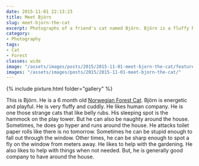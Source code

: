 ```yaml
---
date: 2015-11-01 22:13:23
title: Meet Björn
slug: meet-bjorn-the-cat
excerpt: Photographs of a friend's cat named Björn. Björn is a fluffy Norwegian forest cat.
category:
- Photography
tags:
- Cat
- Forest
classes: wide
image: "/assets/images/posts/2015/2015-11-01-meet-bjorn-the-cat/featured.jpg"
images: "/assets/images/posts/2015/2015-11-01-meet-bjorn-the-cat/"
---
```


{% include pixture.html folder="gallery" %}

This is Björn. He is a 6 month old [Norwegian Forest Cat](https://en.wikipedia.org/wiki/Norwegian_Forest_cat). Björn is energetic and playful. He is very fluffy and cuddly. He likes human company. He is one those strange cats that like belly rubs. His sleeping spot is the hammock on the play tower. But he can also be naughty around the house. Sometimes, he does go hyper and runs around the house. He attacks toilet paper rolls like there is no tomorrow. Sometimes he can be stupid enough to fall out through the window. Other times, he can be sharp enough to spot a fly on the window from meters away. He likes to help with the gardening. He also likes to help with things when not needed. But, he is generally good company to have around the house.
